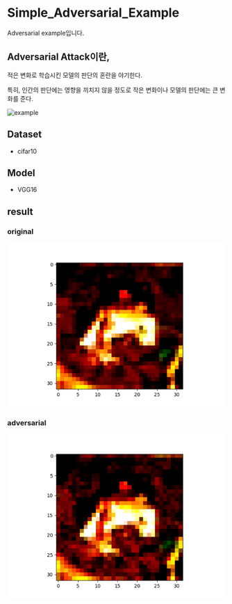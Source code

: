 # Simple_Adversarial_Example
Adversarial example입니다. 

## Adversarial Attack이란,

적은 변화로 학습시킨 모델의 판단의 혼란을 야기한다. 

특히, 인간의 판단에는 영향을 끼치지 않을 정도로 작은 변화이나 모델의 판단에는 큰 변화를 준다.

![example](https://blog.openai.com/content/images/2017/02/adversarial_img_1.png)

## Dataset

- cifar10

## Model

- VGG16

## result

### original

![original](./original/0_original.png)

### adversarial

![adversarial](./adversarial/0_adversarial.png)

